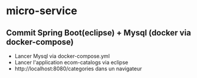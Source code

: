 # micro-service

## Commit Spring Boot(eclipse) + Mysql (docker via docker-compose)
- Lancer Mysql via docker-compose.yml
- Lancer l'application ecom-catalogs via eclipse
- http://localhost:8080/categories dans un navigateur